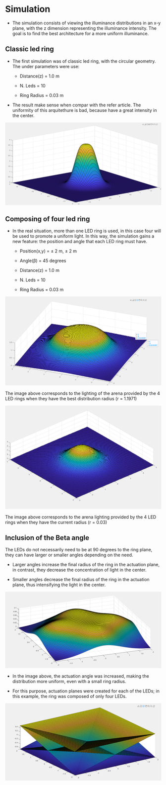 # Simulation

- The simulation consists of viewing the illuminance distributions in an x-y plane, with the z dimension representing the illuminance intensity. The goal is to find the best architecture for a more uniform illuminance.

## Classic led ring

- The first simulation was of classic led ring, with the circular geometry. The under parameters were use:

    - Distance(z) = 1.0 m

    - N. Leds = 10

    - Ring Radius = 0.03 m

- The result make sense when compar with the refer article. The uniformity of this arquitethure is bad, because have a great intensity in the center.

![ClassicLedRing](../images/ClassicLedRing.png)


## Composing of four led ring

- In the real situation, more than one LED ring is used, in this case four will be used to promote a uniform light. In this way, the simulation gains a new feature: the position and angle that each LED ring must have.

    - Position(x,y) = &pm; 2 m, &pm; 2 m

    - Angle(&beta;) = 45 degrees

    - Distance(z) = 1.0 m

    - N. Leds = 10

    - Ring Radius = 0.03 m

![4RL1.png](../images/4RL1.png)

The image above corresponds to the lighting of the arena provided by the 4 LED rings when they have the best distribution radius (r = 1.1971)

![4RL003.png](../images/4RL003.png)

The image above corresponds to the arena lighting provided by the 4 LED rings when they have the current radius (r = 0.03)


## Inclusion of the Beta angle

The LEDs do not necessarily need to be at 90 degrees to the ring plane, they can have larger or smaller angles depending on the need.

- Larger angles increase the final radius of the ring in the actuation plane, in contrast, they decrease the concentration of light in the center.

- Smaller angles decrease the final radius of the ring in the actuation plane, thus intensifying the light in the center.

![4RL003A30](../images/4RL003A30.png)

- In the image above, the actuation angle was increased, making the distribution more uniform, even with a small ring radius.

- For this purpose, actuation planes were created for each of the LEDs; in this example, the ring was composed of only four LEDs.

![APlan.png](../images/APlan.png)